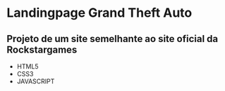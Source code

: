 # Landingpage Grand Theft Auto
## Projeto de um site semelhante ao site oficial da Rockstargames
* HTML5
* CSS3
* JAVASCRIPT

